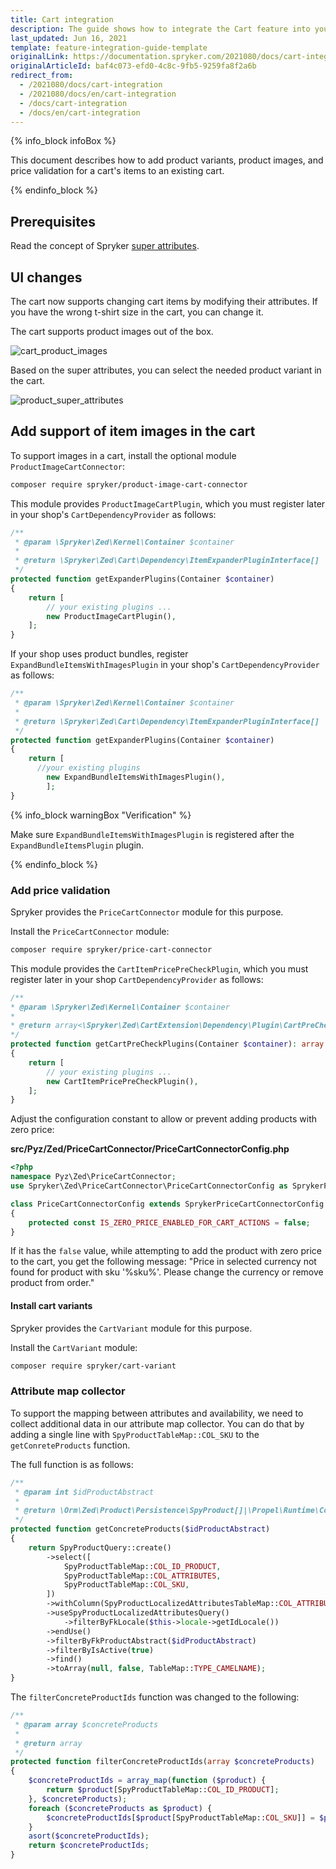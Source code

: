 ```yaml
---
title: Cart integration
description: The guide shows how to integrate the Cart feature into your project.
last_updated: Jun 16, 2021
template: feature-integration-guide-template
originalLink: https://documentation.spryker.com/2021080/docs/cart-integration
originalArticleId: baf4c073-efd0-4c8c-9fb5-9259fa8f2a6b
redirect_from:
  - /2021080/docs/cart-integration
  - /2021080/docs/en/cart-integration
  - /docs/cart-integration
  - /docs/en/cart-integration
---
```


{% info_block infoBox %}

This document describes how to add product variants, product images, and price validation for a cart's items to an existing cart.

{% endinfo_block %}

## Prerequisites

Read the concept of Spryker [super attributes](/docs/scos/user/features/{{page.versionj}}/product-feature-overview/product-attributes-overview.html#super-attributes).

## UI changes

The cart now supports changing cart items by modifying their attributes. If you have the wrong t-shirt size in the cart, you can change it.

The cart supports product images out of the box.

![cart_product_images](https://spryker.s3.eu-central-1.amazonaws.com/docs/scos/dev/feature-integration-guides/cart-integration.md/cart_product_images.png)

Based on the super attributes, you can select the needed product variant in the cart.

![product_super_attributes](https://spryker.s3.eu-central-1.amazonaws.com/docs/scos/dev/feature-integration-guides/cart-integration.md/product_super_attributes.png)

## Add support of item images in the cart

To support images in a cart, install the optional module `ProductImageCartConnector`:

```bash
composer require spryker/product-image-cart-connector
```

This module provides `ProductImageCartPlugin`, which you must register later in your shop's `CartDependencyProvider` as follows:

```php
/**
 * @param \Spryker\Zed\Kernel\Container $container
 *
 * @return \Spryker\Zed\Cart\Dependency\ItemExpanderPluginInterface[]
 */
protected function getExpanderPlugins(Container $container)
{
    return [
        // your existing plugins ...
        new ProductImageCartPlugin(),
    ];
}
```

If your shop uses product bundles, register `ExpandBundleItemsWithImagesPlugin` in your shop's `CartDependencyProvider` as follows:

```php
/**
 * @param \Spryker\Zed\Kernel\Container $container
 *
 * @return \Spryker\Zed\Cart\Dependency\ItemExpanderPluginInterface[]
 */
protected function getExpanderPlugins(Container $container)
{
    return [
	  //your existing plugins
        new ExpandBundleItemsWithImagesPlugin(),
        ];
}
```

{% info_block warningBox "Verification" %}

Make sure `ExpandBundleItemsWithImagesPlugin` is registered after the `ExpandBundleItemsPlugin` plugin.

{% endinfo_block %}

### Add price validation

Spryker provides the `PriceCartConnector` module for this purpose.

Install the `PriceCartConnector` module:

```bash
composer require spryker/price-cart-connector
```

This module provides the `CartItemPricePreCheckPlugin`, which you must register later in your shop `CartDependencyProvider` as follows:

```php
/**
* @param \Spryker\Zed\Kernel\Container $container
*
* @return array<\Spryker\Zed\CartExtension\Dependency\Plugin\CartPreCheckPluginInterface>
*/
protected function getCartPreCheckPlugins(Container $container): array
{
    return [
        // your existing plugins ...
        new CartItemPricePreCheckPlugin(),
    ];
}
```

Adjust the configuration constant to allow or prevent adding products with zero price:

**src/Pyz/Zed/PriceCartConnector/PriceCartConnectorConfig.php**
```php
<?php
namespace Pyz\Zed\PriceCartConnector;
use Spryker\Zed\PriceCartConnector\PriceCartConnectorConfig as SprykerPriceCartConnectorConfig;

class PriceCartConnectorConfig extends SprykerPriceCartConnectorConfig
{
    protected const IS_ZERO_PRICE_ENABLED_FOR_CART_ACTIONS = false;
}
```

If it has the `false` value, while attempting to add the product with zero price to the cart, you get the following message: "Price in selected currency not found for product with sku '%sku%'. Please change the currency or remove product from order."

#### Install cart variants

Spryker provides the `CartVariant` module for this purpose.

Install the `CartVariant` module:

```bash
composer require spryker/cart-variant
```

### Attribute map collector

To support the mapping between attributes and availability, we need to collect additional data in our attribute map collector. You can do that by adding a single line with `SpyProductTableMap::COL_SKU` to the `getConreteProducts` function.

The full function is as follows:

```php
/**
 * @param int $idProductAbstract
 *
 * @return \Orm\Zed\Product\Persistence\SpyProduct[]|\Propel\Runtime\Collection\ObjectCollection
 */
protected function getConcreteProducts($idProductAbstract)
{
    return SpyProductQuery::create()
        ->select([
            SpyProductTableMap::COL_ID_PRODUCT,
            SpyProductTableMap::COL_ATTRIBUTES,
            SpyProductTableMap::COL_SKU,
        ])
        ->withColumn(SpyProductLocalizedAttributesTableMap::COL_ATTRIBUTES, 'localized_attributes')
        ->useSpyProductLocalizedAttributesQuery()
            ->filterByFkLocale($this->locale->getIdLocale())
        ->endUse()
        ->filterByFkProductAbstract($idProductAbstract)
        ->filterByIsActive(true)
        ->find()
        ->toArray(null, false, TableMap::TYPE_CAMELNAME);
}
```

The `filterConcreteProductIds` function was changed to the following:

```php
/**
 * @param array $concreteProducts
 *
 * @return array
 */
protected function filterConcreteProductIds(array $concreteProducts)
{
    $concreteProductIds = array_map(function ($product) {
        return $product[SpyProductTableMap::COL_ID_PRODUCT];
    }, $concreteProducts);
    foreach ($concreteProducts as $product) {
        $concreteProductIds[$product[SpyProductTableMap::COL_SKU]] = $product[SpyProductTableMap::COL_ID_PRODUCT];
    }
    asort($concreteProductIds);
    return $concreteProductIds;
}
```
